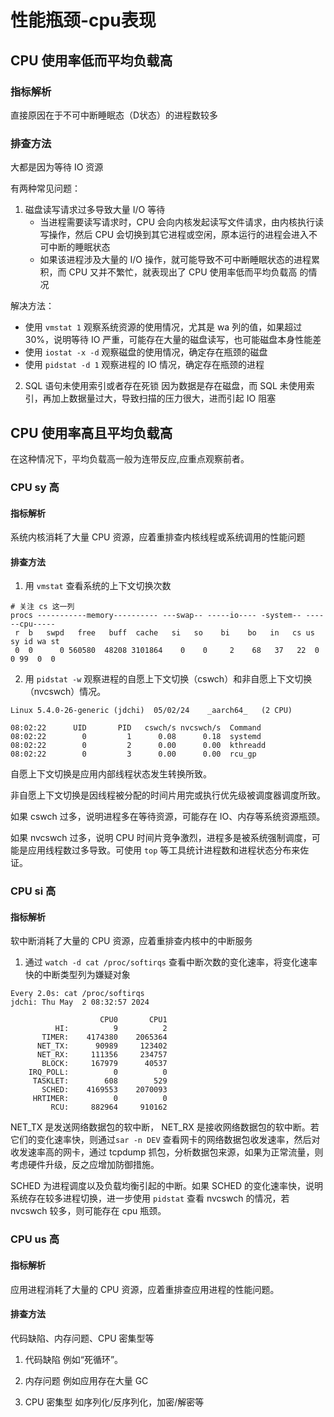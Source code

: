 # 性能瓶颈-cpu表现
## CPU 使用率低而平均负载高
### 指标解析
直接原因在于不可中断睡眠态（D状态）的进程数较多
### 排查方法
大都是因为等待 IO 资源

有两种常见问题：
1. 磁盘读写请求过多导致大量 I/O 等待
   - 当进程需要读写请求时，CPU 会向内核发起读写文件请求，由内核执行读写操作，然后 CPU 会切换到其它进程或空闲，原本运行的进程会进入不可中断的睡眠状态
   - 如果该进程涉及大量的 I/O 操作，就可能导致不可中断睡眠状态的进程累积，而 CPU 又并不繁忙，就表现出了 CPU 使用率低而平均负载高 的情况

解决方法：
   - 使用 `vmstat 1` 观察系统资源的使用情况，尤其是 wa 列的值，如果超过 30%，说明等待 IO 严重，可能存在大量的磁盘读写，也可能磁盘本身性能差
   - 使用 `iostat -x -d` 观察磁盘的使用情况，确定存在瓶颈的磁盘
   - 使用 `pidstat -d 1` 观察进程的 IO 情况，确定存在瓶颈的进程

2. SQL 语句未使用索引或者存在死锁
因为数据是存在磁盘，而 SQL 未使用索引，再加上数据量过大，导致扫描的压力很大，进而引起 IO 阻塞

## CPU 使用率高且平均负载高
在这种情况下，平均负载高一般为连带反应,应重点观察前者。

### CPU sy 高
#### 指标解析
系统内核消耗了大量 CPU 资源，应着重排查内核线程或系统调用的性能问题

#### 排查方法
1. 用 `vmstat` 查看系统的上下文切换次数

```shell
# 关注 cs 这一列
procs -----------memory---------- ---swap-- -----io---- -system-- ------cpu-----
 r  b   swpd   free   buff  cache   si   so    bi    bo   in   cs us sy id wa st
 0  0      0 560580  48208 3101864    0    0     2    68   37   22  0  0 99  0  0
```

2. 用 `pidstat -w` 观察进程的自愿上下文切换（cswch）和非自愿上下文切换（nvcswch）情况。
```shell
Linux 5.4.0-26-generic (jdchi) 	05/02/24 	_aarch64_	(2 CPU)

08:02:22      UID       PID   cswch/s nvcswch/s  Command
08:02:22        0         1      0.08      0.18  systemd
08:02:22        0         2      0.00      0.00  kthreadd
08:02:22        0         3      0.00      0.00  rcu_gp
```
自愿上下文切换是应用内部线程状态发生转换所致。

非自愿上下文切换是因线程被分配的时间片用完或执行优先级被调度器调度所致。

如果 cswch 过多，说明进程多在等待资源，可能存在 IO、内存等系统资源瓶颈。

如果 nvcswch 过多，说明 CPU 时间片竞争激烈，进程多是被系统强制调度，可能是应用线程数过多导致。可使用 `top` 等工具统计进程数和进程状态分布来佐证。

### CPU si 高
#### 指标解析
软中断消耗了大量的 CPU 资源，应着重排查内核中的中断服务

1. 通过 `watch -d cat /proc/softirqs` 查看中断次数的变化速率，将变化速率快的中断类型列为嫌疑对象
```shell
Every 2.0s: cat /proc/softirqs                                                                                                                                                         jdchi: Thu May  2 08:32:57 2024

                    CPU0       CPU1
          HI:          9          2
       TIMER:    4174380    2065364
      NET_TX:      90989     123402
      NET_RX:     111356     234757
       BLOCK:     167979      40537
    IRQ_POLL:          0          0
     TASKLET:        608        529
       SCHED:    4169553    2070093
     HRTIMER:          0          0
         RCU:     882964     910162
```
NET_TX 是发送网络数据包的软中断， NET_RX 是接收网络数据包的软中断。若它们的变化速率快，则通过`sar -n DEV` 查看网卡的网络数据包收发速率，然后对收发速率高的网卡，通过 tcpdump 抓包，分析数据包来源，如果为正常流量，则考虑硬件升级，反之应增加防御措施。

SCHED 为进程调度以及负载均衡引起的中断。如果 SCHED 的变化速率快，说明系统存在较多进程切换，进一步使用 `pidstat` 查看 nvcswch 的情况，若 nvcswch 较多，则可能存在 cpu 瓶颈。

### CPU us 高
#### 指标解析
应用进程消耗了大量的 CPU 资源，应着重排查应用进程的性能问题。
#### 排查方法
代码缺陷、内存问题、CPU 密集型等

1. 代码缺陷
例如“死循环”。

2. 内存问题
例如应用存在大量 GC

3. CPU 密集型
如序列化/反序列化，加密/解密等

